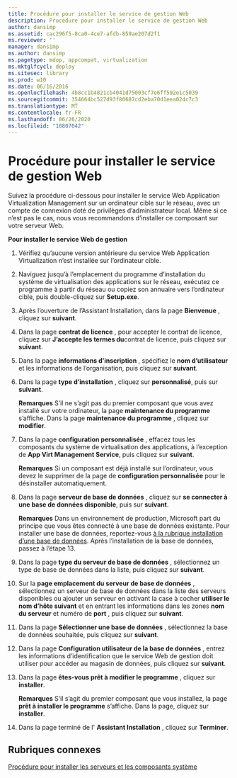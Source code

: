 ```yaml
---
title: Procédure pour installer le service de gestion Web
description: Procédure pour installer le service de gestion Web
author: dansimp
ms.assetid: cac296f5-8ca0-4ce7-afdb-859ae207d2f1
ms.reviewer: ''
manager: dansimp
ms.author: dansimp
ms.pagetype: mdop, appcompat, virtualization
ms.mktglfcycl: deploy
ms.sitesec: library
ms.prod: w10
ms.date: 06/16/2016
ms.openlocfilehash: 4b8cc1b4821cb4041d75003cf7e6ff592e1c5039
ms.sourcegitcommit: 354664bc527d93f80687cd2eba70d1eea024c7c3
ms.translationtype: MT
ms.contentlocale: fr-FR
ms.lasthandoff: 06/26/2020
ms.locfileid: "10807042"
---
```

# Procédure pour installer le service de gestion Web


Suivez la procédure ci-dessous pour installer le service Web Application Virtualization Management sur un ordinateur cible sur le réseau, avec un compte de connexion doté de privilèges d’administrateur local. Même si ce n’est pas le cas, nous vous recommandons d’installer ce composant sur votre serveur Web.

**Pour installer le service Web de gestion**

1.  Vérifiez qu’aucune version antérieure du service Web Application Virtualization n’est installée sur l’ordinateur cible.

2.  Naviguez jusqu’à l’emplacement du programme d’installation du système de virtualisation des applications sur le réseau, exécutez ce programme à partir du réseau ou copiez son annuaire vers l’ordinateur cible, puis double-cliquez sur **Setup.exe**.

3.  Après l’ouverture de l’Assistant Installation, dans la page **Bienvenue** , cliquez sur **suivant**.

4.  Dans la page **contrat de licence** , pour accepter le contrat de licence, cliquez sur **J’accepte les termes du**contrat de licence, puis cliquez sur **suivant**.

5.  Dans la page **informations d’inscription** , spécifiez le **nom d’utilisateur** et les informations de l’organisation, puis cliquez sur **suivant**.

6.  Dans la page **type d’installation** , cliquez sur **personnalisé**, puis sur **suivant**.

    **Remarques**  S’il ne s’agit pas du premier composant que vous avez installé sur votre ordinateur, la page **maintenance du programme** s’affiche. Dans la page **maintenance du programme** , cliquez sur **modifier**.

     

7.  Dans la page **configuration personnalisée** , effacez tous les composants du système de virtualisation des applications, à l’exception de **App Virt Management Service**, puis cliquez sur **suivant**.

    **Remarques**  Si un composant est déjà installé sur l’ordinateur, vous devez le supprimer de la page de **configuration personnalisée** pour le désinstaller automatiquement.

     

8.  Dans la page **serveur de base de données** , cliquez sur **se connecter à une base de données disponible**, puis sur **suivant**.

    **Remarques**  Dans un environnement de production, Microsoft part du principe que vous êtes connecté à une base de données existante. Pour installer une base de données, reportez-vous [à la rubrique installation d’une base de données](how-to-install-a-database.md). Après l’installation de la base de données, passez à l’étape 13.

     

9.  Dans la page **type du serveur de base de données** , sélectionnez un type de base de données dans la liste, puis cliquez sur **suivant**.

10. Sur la **page emplacement du serveur de base de données** , sélectionnez un serveur de base de données dans la liste des serveurs disponibles ou ajouter un serveur en activant la case à cocher **utiliser le nom d’hôte suivant** et en entrant les informations dans les zones **nom du serveur** et numéro de **port** , puis cliquez sur **suivant**.

11. Dans la page **Sélectionner une base de données** , sélectionnez la base de données souhaitée, puis cliquez sur **suivant**.

12. Dans la page **Configuration utilisateur de la base de données** , entrez les informations d’identification que le service Web de gestion doit utiliser pour accéder au magasin de données, puis cliquez sur **suivant**.

13. Dans la page **êtes-vous prêt à modifier le programme** , cliquez sur **installer**.

    **Remarques**  S’il s’agit du premier composant que vous installez, la page **prêt à installer le programme** s’affiche. Dans la page, cliquez sur **installer**.

     

14. Dans la page terminé de l' **Assistant Installation** , cliquez sur **Terminer**.

## Rubriques connexes


[Procédure pour installer les serveurs et les composants système](how-to-install-the-servers-and-system-components.md)

 

 






